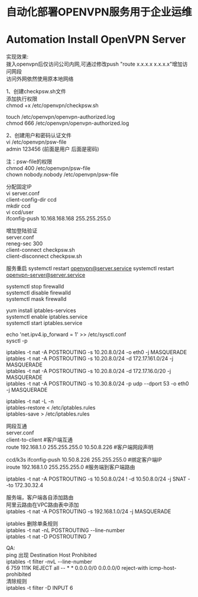 # 自动化部署OPENVPN服务用于企业运维
# Automation Install OpenVPN Server

实现效果:  
拨入openvpn后仅访问公司内网,可通过修改push "route x.x.x.x x.x.x.x"增加访问网段  
访问外网依然使用原本地网络  
  
1、创建checkpsw.sh文件  
添加执行权限  
chmod +x /etc/openvpn/checkpsw.sh  

touch /etc/openvpn/openvpn-authorized.log  
chmod 666 /etc/openvpn/openvpn-authorized.log  

2、创建用户和密码认证文件  
vi /etc/openvpn/psw-file  
admin 123456 (前面是用户 后面是密码)  
  
注：psw-file的权限  
chmod 400 /etc/openvpn/psw-file  
chown nobody.nobody /etc/openvpn/psw-file  
  
分配固定IP  
vi server.conf  
client-config-dir ccd  
mkdir ccd  
vi ccd/user  
ifconfig-push 10.168.168.168 255.255.255.0  

增加登陆验证  
server.conf  
reneg-sec 300  
client-connect checkpsw.sh  
client-disconnect checkpsw.sh  

服务重启
systemctl restart openvpn@server.service
systemctl restart openvpn-server@server.service
  
systemctl stop firewalld  
systemctl disable firewalld  
systemctl mask firewalld  
  
yum install iptables-services  
systemctl enable iptables.service  
systemctl start iptables.service  

echo 'net.ipv4.ip_forward = 1' >> /etc/sysctl.conf  
sysctl -p  
  
iptables -t nat -A POSTROUTING -s 10.20.8.0/24 -o eth0 -j MASQUERADE  
iptables -t nat -A POSTROUTING -s 10.20.8.0/24 -d 172.17.161.0/24 -j MASQUERADE  
iptables -t nat -A POSTROUTING -s 10.20.8.0/24 -d 172.17.16.0/20 -j MASQUERADE  
iptables -t nat -A POSTROUTING -s 10.30.8.0/24 -p udp --dport 53 -o eth0 -j MASQUERADE  
  
iptables -t nat -L -n  
iptables-restore < /etc/iptables.rules  
iptables-save > /etc/iptables.rules  

网段互通  
server.conf  
client-to-client  #客户端互通  
route 192.168.1.0 255.255.255.0 10.50.8.226  #客户端网段声明  
  
ccd/k3s 
ifconfig-push 10.50.8.226 255.255.255.0  #绑定客户端IP  
iroute 192.168.1.0 255.255.255.0  #服务端到客户端路由  
  
iptables -t nat -A POSTROUTING -s 10.50.8.0/24 ! -d 10.50.8.0/24 -j SNAT --to 172.30.32.4  
  
服务端，客户端各自添加路由  
阿里云路由在VPC路由表中添加  
iptables -t nat -A POSTROUTING -s 192.168.1.0/24 -j MASQUERADE  
  
iptables 删除单条规则  
iptables -t nat -nL POSTROUTING --line-number  
iptables -t nat -D POSTROUTING 7  
  
QA:  
ping 出现 Destination Host Prohibited  
iptables -t filter -nvL --line-number  
6      759  111K REJECT     all  --  *      *       0.0.0.0/0            0.0.0.0/0            reject-with icmp-host-prohibited  
清除规则  
iptables -t filter -D INPUT 6  
  
  


